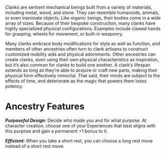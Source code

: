 Clanks are sentient mechanical beings built from a variety of materials, including metal, wood, and stone. They can resemble humanoids, animals, or even inanimate objects. Like organic beings, their bodies come in a wide array of sizes. Because of their bespoke construction, many clanks have highly specialized physical configurations. Examples include clawed hands for grasping, wheels for movement, or built-in weaponry.

Many clanks embrace body modifications for style as well as function, and members of other ancestries often turn to clank artisans to construct customized mobility aids and physical adornments. Other ancestries can create clanks, even using their own physical characteristics as inspiration, but it’s also common for clanks to build one another. A clank’s lifespan extends as long as they’re able to acquire or craft new parts, making their physical form effectively immortal. That said, their minds are subject to the effects of time, and deteriorate as the magic that powers them loses potency.

# Ancestry Features

***Purposeful Design:*** Decide who made you and for what purpose. At character creation, choose one of your Experiences that best aligns with this purpose and gain a permanent +1 bonus to it.

***Efficient:*** When you take a short rest, you can choose a long rest move instead of a short rest move.

